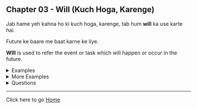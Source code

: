 ## Chapter 03 - Will (Kuch Hoga, Karenge)

Jab hame yeh kahna ho ki kuch hoga, karenge, tab hum **will** ka use karte hai.

Future ke baare me baat karne ke liye.

**WIll** is used to refer the event or task which will happen or occur in the future.

<details>
<summary>
Examples
</summary>
I will speak English. (Main English bolunga)<br>
I will learn English. (Main English sikhunga)<br>
We will speak English. (Hum English bolenge)<br>
We will learn English. (Hum English sikhenge)<br>
You will got to Mungeli. (Tum Mungeli jaoge)<br>
You will go to college. (Tum college jaoge)<br>
Aditi will go to school. (Aditi school jayegi)<br>
Chinki will do Yoga. (Chinki Yoga karegi)<br>
Cat will cook food. (Cat khana banayegi)<br>
Abhi will dance. (Abhi dance karega)<br>
My brother will learn coding. (Mere bhai coding sikhenge)<br>
I will go there (Main waha jaunga)<br>
We will watch movie (Hum movie dekhenge)<br>
We will play cricket (Hum cricket khelenge)<br>
We will study (Hum padhenge)<br>
You will not go there (Tum waha nahi jaoge)<br>
You will not watch movie (Tum movie nahi dekhoge)<br>
Aditi will not lie. (Aditi jhoot nahi bolegi)<br>
Will you come with me? (Kya tum mere sath aaoge?)<br>
Will you go there? (Kya tum waha jaoge?)<br>
Will you watch movie? (Kya tum movie dekhoge?)<br>
Will you play cricket? (Kya tum cricket kheloge?)<br>
Will he study? (Kya wo padhega?)<br>
Why will you go there? (Tum waha kyu jaoge?)<br>
Why will you watch movie? (Tum movie kyu dekhoge?)<br>
Why will you play cricket? (Tum cricket kyu kheloge?)<br>
</details>

<details>
<summary>
More Examples
</summary>
He will go to school. (Wo school jayega)<br>
He will write a letter. (Wo ek patra likhega)<br>
He will play cricket. (Wo cricket khelenge)<br>
He will study. (Wo padhai karenge)<br>
He will go to market. (Wo market jayega)<br>
He will go to college. (Wo college jayega)<br>
He will go to office. (Wo office jayega)<br>
He will go to home. (Wo ghar jayega)<br>
He will go to temple. (Wo mandir jayega)<br>
He will go to church. (Wo church jayega)<br>
He will go to mosque. (Wo masjid jayega)<br>
He will go to Gurudwara. (Wo Gurudwara jayega)<br>
He will go to park. (Wo park jayega)<br>
He will go to garden. (Wo garden jayega)<br>
He will go to zoo. (Wo zoo jayega)<br>
He will go to museum. (Wo museum jayega)<br>
He will go to library. (Wo library jayega)<br>
He will go to hospital. (Wo hospital jayega)<br>
He will go to doctor. (Wo doctor jayega)<br>
He will go to teacher. (Wo teacher ke pass jayega)<br>
He will go to principal. (Wo principal ke pass jayega)<br>
He will go to director. (Wo director ke pass jayega)<br>
He will go to manager. (Wo manager ke pass jayega)<br>
He will go to boss. (Wo boss ke pass jayega)<br>
He will go to friend. (Wo dost ke pass jayega)<br>
</details>

<details>
<summary>
Questions
</summary>
Will you go to school? (Kya tum school jaoge?)<br>
Will you write a letter? (Kya tum ek patra likhoge?)<br>
Will you play cricket? (Kya tum cricket kheloge?)<br>
Will you come with me? (Kya tum mere sath aaoge?)<br>
Will you come to college tomorrow? (Kya tum kal college aaoge?)<br>
Will you to Mungeli? (Kya tum Mungeli jaoge?)<br>
Will you go to market? (Kya tum market jaoge?)<br>
Will she go to college? (Kya wo college jayegi?)<br>
Will Aditi go to dance class? (Kya Aditi dance class jayegi?)<br>
Will Chinki go to Yoga class? (Kya Chinki Yoga class jayegi?)<br>
Will Cat cook food? (Kya Cat khana banayegi?)<br>
Will Abhi dance? (Kya Abhi dance karega?)<br>
Will my brother learn coding? (Kya mere bhai coding sikhenge?)<br>
Will you go there? (Kya tum waha jaoge?)<br>
Will you watch movie? (Kya tum movie dekhoge?)<br>
When will you come to college? (Tum college kab aaoge?)<br>
When will you go to market? (Tum market kab jaoge?)<br>
When will she go to college? (Wo college kab jayegi?)<br>
When will Aditi go to dance class? (Aditi dance class kab jayegi?)<br>
When will Chinki go to Yoga class? (Chinki Yoga class kab jayegi?)<br>
When will Cat cook food? (Cat khana kab banayegi?)<br>
When will Abhi dance? (Abhi dance kab karega?)<br>
When will my brother learn coding? (Mere bhai coding kab sikhenge?)<br>
What will you do tomorrow? (Kal tum kya karoge?)<br>
What will you do in the evening? (Sham ko tum kya karoge?)<br>
What will you do in the morning? (Subah tum kya karoge?)<br>
What will you do in the night? (Raat ko tum kya karoge?)<br>
What will you do in the afternoon? (Dopahar ko tum kya karoge?)<br>
</details>

---
Click here to go [Home](/README.md)